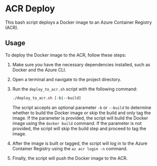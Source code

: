 # ACR Deploy

This bash script deploys a Docker image to an Azure Container Registry (ACR).

## Usage

To deploy the Docker image to the ACR, follow these steps:

1. Make sure you have the necessary dependencies installed, such as Docker and the Azure CLI.

2. Open a terminal and navigate to the project directory.

3. Run the `deploy_to_acr.sh` script with the following command:

   ```bash
   ./deploy_to_acr.sh [-b|--build]
   ```

   The script accepts an optional parameter `-b` or `--build` to determine whether to build the Docker image or skip the build and only tag the image. If the parameter is provided, the script will build the Docker image using the `docker build` command. If the parameter is not provided, the script will skip the build step and proceed to tag the image.

4. After the image is built or tagged, the script will log in to the Azure Container Registry using the `az acr login -n` command.

5. Finally, the script will push the Docker image to the ACR.